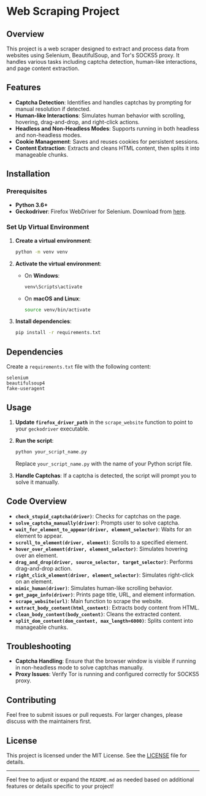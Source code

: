 # Web Scraping Project

## Overview

This project is a web scraper designed to extract and process data from websites using Selenium, BeautifulSoup, and Tor's SOCKS5 proxy. It handles various tasks including captcha detection, human-like interactions, and page content extraction.

## Features

- **Captcha Detection**: Identifies and handles captchas by prompting for manual resolution if detected.
- **Human-like Interactions**: Simulates human behavior with scrolling, hovering, drag-and-drop, and right-click actions.
- **Headless and Non-Headless Modes**: Supports running in both headless and non-headless modes.
- **Cookie Management**: Saves and reuses cookies for persistent sessions.
- **Content Extraction**: Extracts and cleans HTML content, then splits it into manageable chunks.

## Installation

### Prerequisites

- **Python 3.6+**
- **Geckodriver**: Firefox WebDriver for Selenium. Download from [here](https://github.com/mozilla/geckodriver/releases).

### Set Up Virtual Environment

1. **Create a virtual environment**:
   ```bash
   python -m venv venv
   ```

2. **Activate the virtual environment**:
   - On **Windows**:
     ```bash
     venv\Scripts\activate
     ```
   - On **macOS and Linux**:
     ```bash
     source venv/bin/activate
     ```

3. **Install dependencies**:
   ```bash
   pip install -r requirements.txt
   ```

## Dependencies

Create a `requirements.txt` file with the following content:

```
selenium
beautifulsoup4
fake-useragent
```

## Usage

1. **Update `firefox_driver_path`** in the `scrape_website` function to point to your `geckodriver` executable.

2. **Run the script**:
   ```bash
   python your_script_name.py
   ```

   Replace `your_script_name.py` with the name of your Python script file.

3. **Handle Captchas**: If a captcha is detected, the script will prompt you to solve it manually.

## Code Overview

- **`check_stupid_captcha(driver)`**: Checks for captchas on the page.
- **`solve_captcha_manually(driver)`**: Prompts user to solve captcha.
- **`wait_for_element_to_appear(driver, element_selector)`**: Waits for an element to appear.
- **`scroll_to_element(driver, element)`**: Scrolls to a specified element.
- **`hover_over_element(driver, element_selector)`**: Simulates hovering over an element.
- **`drag_and_drop(driver, source_selector, target_selector)`**: Performs drag-and-drop action.
- **`right_click_element(driver, element_selector)`**: Simulates right-click on an element.
- **`mimic_human(driver)`**: Simulates human-like scrolling behavior.
- **`get_page_info(driver)`**: Prints page title, URL, and element information.
- **`scrape_website(url)`**: Main function to scrape the website.
- **`extract_body_content(html_content)`**: Extracts body content from HTML.
- **`clean_body_content(body_content)`**: Cleans the extracted content.
- **`split_dom_content(dom_content, max_length=6000)`**: Splits content into manageable chunks.

## Troubleshooting

- **Captcha Handling**: Ensure that the browser window is visible if running in non-headless mode to solve captchas manually.
- **Proxy Issues**: Verify Tor is running and configured correctly for SOCKS5 proxy.

## Contributing

Feel free to submit issues or pull requests. For larger changes, please discuss with the maintainers first.

## License

This project is licensed under the MIT License. See the [LICENSE](LICENSE) file for details.

---

Feel free to adjust or expand the `README.md` as needed based on additional features or details specific to your project!
